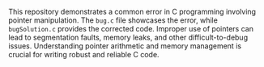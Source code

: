 This repository demonstrates a common error in C programming involving pointer manipulation. The `bug.c` file showcases the error, while `bugSolution.c` provides the corrected code.  Improper use of pointers can lead to segmentation faults, memory leaks, and other difficult-to-debug issues.  Understanding pointer arithmetic and memory management is crucial for writing robust and reliable C code.